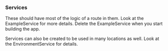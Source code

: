 ### Services

These should have most of the logic of a route in them. Look at the ExampleService for more details.
Delete the ExampleService when you start building the app.

Services can also be created to be used in many locations as well. Look at the EnvironmentService for details.